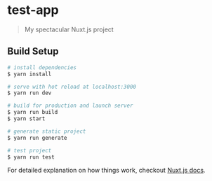# test-app

> My spectacular Nuxt.js project

## Build Setup

``` bash
# install dependencies
$ yarn install

# serve with hot reload at localhost:3000
$ yarn run dev

# build for production and launch server
$ yarn run build
$ yarn start

# generate static project
$ yarn run generate

# test project
$ yarn run test
```

For detailed explanation on how things work, checkout [Nuxt.js docs](https://nuxtjs.org).
